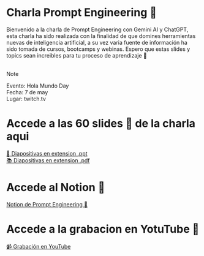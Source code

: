 # Charla Prompt Engineering 🤖
Bienvenido a la charla de Prompt Engineering con Gemini AI y ChatGPT, esta charla ha sido realizada con la finalidad de que domines herramientas nuevas de inteligencia artificial, a su vez varia fuente de información ha sido tomada de cursos, bootcamps y webinas. Espero que estas slides y topics sean increibles para tu proceso de aprendizaje 🧠<br>
<br>

> [!NOTE]
> Evento: Hola Mundo Day <br>
> Fecha: 7 de may <br>
> Lugar: twitch.tv
# Accede a las 60 slides 🚀 de la charla aqui
[🎯 Diapositivas en extension .ppt](https://docs.google.com/presentation/d/1b7V5IFVLw2qMbJ0DI2_9sYYChcsRiF6v/edit?usp=drive_link&ouid=101757647096398765195&rtpof=true&sd=true) <br>
[📚 Diapositivas en extension .pdf](https://drive.google.com/file/d/1F3ttVPu8n3a6bWZwNQtv1OpTtnZ7BAU8/view?usp=drive_link)
# Accede al Notion 📌
[Notion de Prompt Engineering 🔎](https://twisty-receipt-2f6.notion.site/Prompts-en-Espa-ol-17cc22116249492c8d5a0aa7382809a9)
# Accede a la grabacion en YotuTube 🎥
[📹 Grabación en YouTube](https://youtu.be/REhrWtTQsuo?si=X5UKMrzeIAOY-6f6)
